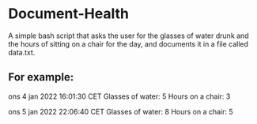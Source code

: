 # Document-Health

A simple bash script that asks the user for the glasses of water drunk and
the hours of sitting on a chair for the day, and documents it in a file
called data.txt.

## For example:
ons 4 jan 2022 16:01:30 CET
Glasses of water: 5
Hours on a chair: 3

ons 5 jan 2022 22:06:40 CET
Glasses of water: 8
Hours on a chair: 5


